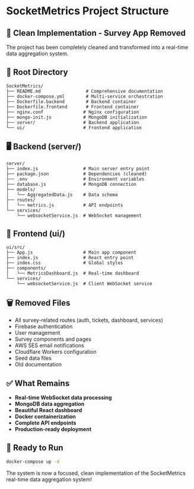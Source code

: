 # SocketMetrics Project Structure

## 🎯 **Clean Implementation - Survey App Removed**

The project has been completely cleaned and transformed into a real-time data aggregation system.

## 📁 **Root Directory**
```
SocketMetrics/
├── README.md                 # Comprehensive documentation
├── docker-compose.yml        # Multi-service orchestration
├── Dockerfile.backend        # Backend container
├── Dockerfile.frontend       # Frontend container
├── nginx.conf               # Nginx configuration
├── mongo-init.js            # MongoDB initialization
├── server/                  # Backend application
└── ui/                      # Frontend application
```

## 🖥️ **Backend (server/)**
```
server/
├── index.js                 # Main server entry point
├── package.json             # Dependencies (cleaned)
├── .env                     # Environment variables
├── database.js              # MongoDB connection
├── models/
│   └── AggregatedData.js    # Data schema
├── routes/
│   └── metrics.js           # API endpoints
└── services/
    └── websocketService.js  # WebSocket management
```

## 🎨 **Frontend (ui/)**
```
ui/src/
├── App.js                   # Main app component
├── index.js                 # React entry point
├── index.css                # Global styles
├── components/
│   └── MetricsDashboard.js  # Real-time dashboard
└── services/
    └── websocketService.js  # Client WebSocket service
```

## 🗑️ **Removed Files**
- All survey-related routes (auth, tickets, dashboard, services)
- Firebase authentication
- User management
- Survey components and pages
- AWS SES email notifications
- Cloudflare Workers configuration
- Seed data files
- Old documentation

## ✅ **What Remains**
- **Real-time WebSocket data processing**
- **MongoDB data aggregation**
- **Beautiful React dashboard**
- **Docker containerization**
- **Complete API endpoints**
- **Production-ready deployment**

## 🚀 **Ready to Run**
```bash
docker-compose up -d
```

The system is now a focused, clean implementation of the SocketMetrics real-time data aggregation system! 